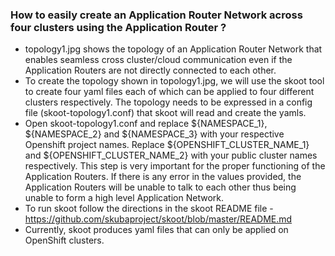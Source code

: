 ### How to easily create an Application Router Network across four clusters using the Application Router ?

* topology1.jpg shows the topology of an Application Router Network  that enables seamless cross cluster/cloud communication even if the Application Routers are not directly connected to each other.
* To create the topology shown in topology1.jpg, we will use the skoot tool to create four yaml files each of which can be applied to four different clusters respectively. The topology needs to be expressed in
  a config file (skoot-topology1.conf) that skoot will read and create the yamls.
* Open skoot-topology1.conf and replace ${NAMESPACE_1}, ${NAMESPACE_2} and ${NAMESPACE_3} with your respective Openshift project names. Replace ${OPENSHIFT_CLUSTER_NAME_1} and ${OPENSHIFT_CLUSTER_NAME_2} with your public
  cluster names respectively. This step is very important for the proper functioning of the Application Routers. If there is any error in the values provided, the Application Routers will be unable to talk to each other
  thus being unable to form a high level Application Network.
* To run skoot follow the directions in the skoot README file - https://github.com/skubaproject/skoot/blob/master/README.md
* Currently, skoot produces yaml files that can only be applied on OpenShift clusters.






